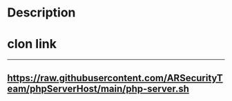 # Description

# clon link
--------------------------------
https://raw.githubusercontent.com/ARSecurityTeam/phpServerHost/main/php-server.sh
--------------------------------
